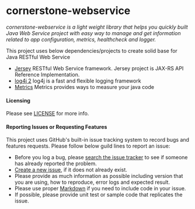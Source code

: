 # cornerstone-webservice

*cornerstone-webservice is a light weight library that helps you quickly built Java Web Service project with easy way to manage and get information related to app configuration, metrics, healthcheck and logger.*

This project uses below dependencies/projects to create solid base for Java RESTful Web Service
* [Jersey](https://jersey.github.io/) RESTful Web Service framework. Jersey project is JAX-RS API Reference Implementation.
* [log4j 2](https://logging.apache.org/log4j/2.x/) log4j is a fast and flexible logging framework
* [Metrics](http://metrics.dropwizard.io) Metrics provides ways to measure your java code


#### Licensing

Please see [LICENSE](LICENSE) for more info.


#### Reporting Issues or Requesting Features

This project uses GitHub's built-in issue tracking system to record bugs and features requests. Please follow below guild lines to report an issue:

* Before you log a bug, please [search the issue tracker](https://github.com/cornerstonews/cornerstone-webservice/search?type=Issues)
  to see if someone has already reported the problem.
* [Create a new issue](https://github.com/cornerstonews/cornerstone-webservice/issues/new), if it does not already exist.
* Please provide as much information as possible including version that you are using, how to reproduce, error logs and expected result.
* Please use proper [Markdown](https://guides.github.com/features/mastering-markdown/) if you need to include code in your issue.
* If possible, please provide unit test or sample code that replicates the issue.
